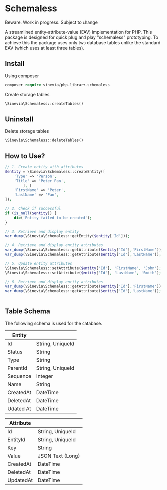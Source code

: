 # Schemaless

Beware. Work in progress. Subject to change

A streamlined entity-attribute-value (EAV) implementation for PHP. This package is designed for quick plug and play "schemaless" prototyping. To achieve this the package uses only two database tables unlike the standard EAV (which uses at least three tables).

## Install

Using composer

```php
composer require sinevia/php-library-schemaless
```

Create storage tables

```php
\Sinevia\Schemaless::createTables();
```

## Uninstall

Delete storage tables

```php
\Sinevia\Schemaless::deleteTables();
```

## How to Use?

```php
// 1. Create entity with attributes
$entity = \Sinevia\Schemaless::createEntity([
    'Type' => 'Person',
    'Title' => 'Peter Pan',
        ], [
    'FirstName' => 'Peter',
    'LastName' => 'Pan',
]);

// 2. Check if successful
if (is_null($entity)) {
    die('Entity failed to be created');
}

// 3. Retrieve and display entity
var_dump(\Sinevia\Schemaless::getEntity($entity['Id']));

// 4. Retrieve and display entity attributes
var_dump(\Sinevia\Schemaless::getAttribute($entity['Id'],'FirstName'));
var_dump(\Sinevia\Schemaless::getAttribute($entity['Id'],'LastName'));

// 5. Update entity attributes
\Sinevia\Schemaless::setAttribute($entity['Id'], 'FirstName', 'John');
\Sinevia\Schemaless::setAttribute($entity['Id'], 'LastName', 'Smith');

// 6. Retrieve and display entity attributes
var_dump(\Sinevia\Schemaless::getAttribute($entity['Id'],'FirstName'));
var_dump(\Sinevia\Schemaless::getAttribute($entity['Id'],'LastName'));
   
```     

## Table Schema ##

The following schema is used for the database.

| Entity    |                  |
|-----------|------------------|
| Id        | String, UniqueId |
| Status    | String           |
| Type      | String           |
| ParentId  | String, UniqueId |
| Sequence  | Integer          |
| Name      | String           |
| CreatedAt | DateTime         |
| DeletedAt | DateTime         |
| Udated At | DateTime         |

| Attribute |                  |
|-----------|------------------|
| Id        | String, UniqueId |
| EntityId  | String, UniqueId |
| Key       | String           |
| Value     | JSON Text (Long) |
| CreatedAt | DateTime         |
| DeletedAt | DateTime         |
| UpdatedAt | DateTime         |
